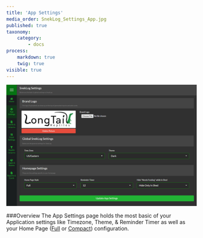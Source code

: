 ```yaml
---
title: 'App Settings'
media_order: SnekLog_Settings_App.jpg
published: true
taxonomy:
    category:
        - docs
process:
    markdown: true
    twig: true
visible: true
---
```


![](SnekLog_Settings_App.jpg)

###Overview
The App Settings page holds the most basic of your Application settings like Timezone, Theme, & Reminder Timer as well as your Home Page ([Full](https://help.sneklog.com/home-pages/home-full) or [Compact](https://help.sneklog.com/home-pages/home-compact)) configuration. 